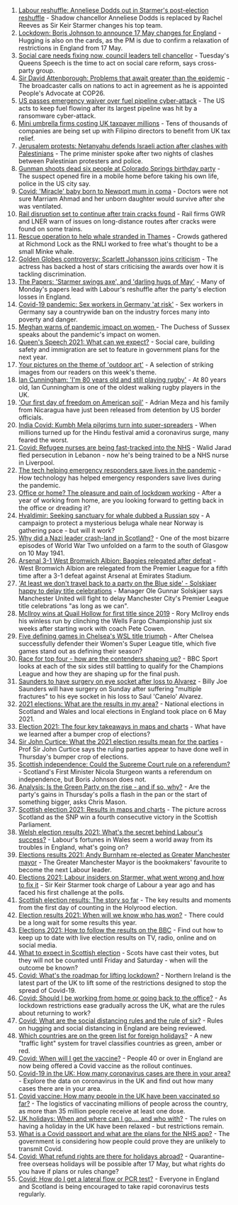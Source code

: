 1. [Labour reshuffle: Anneliese Dodds out in Starmer's post-election reshuffle](https://www.bbc.co.uk/news/uk-politics-57050659) - Shadow chancellor Anneliese Dodds is replaced by Rachel Reeves as Sir Keir Starmer changes his top team.
2. [Lockdown: Boris Johnson to announce 17 May changes for England](https://www.bbc.co.uk/news/uk-57050860) - Hugging is also on the cards, as the PM is due to confirm a relaxation of restrictions in England from 17 May.
3. [Social care needs fixing now, council leaders tell chancellor](https://www.bbc.co.uk/news/uk-57025195) - Tuesday's Queens Speech is the time to act on social care reform, says cross-party group.
4. [Sir David Attenborough: Problems that await greater than the epidemic](https://www.bbc.co.uk/news/57050259) - The broadcaster calls on nations to act in agreement as he is appointed People's Advocate at COP26.
5. [US passes emergency waiver over fuel pipeline cyber-attack](https://www.bbc.co.uk/news/business-57050690) - The US acts to keep fuel flowing after its largest pipeline was hit by a ransomware cyber-attack.
6. [Mini umbrella firms costing UK taxpayer millions](https://www.bbc.co.uk/news/uk-57021128) - Tens of thousands of companies are being set up with Filipino directors to benefit from UK tax relief.
7. [Jerusalem protests: Netanyahu defends Israeli action after clashes with Palestinians](https://www.bbc.co.uk/news/world-middle-east-57049126) - The prime minister spoke after two nights of clashes between Palestinian protesters and police.
8. [Gunman shoots dead six people at Colorado Springs birthday party](https://www.bbc.co.uk/news/world-us-canada-57052452) - The suspect opened fire in a mobile home before taking his own life, police in the US city say.
9. [Covid: 'Miracle' baby born to Newport mum in coma](https://www.bbc.co.uk/news/uk-wales-57047998) - Doctors were not sure Marriam Ahmad and her unborn daughter would survive after she was ventilated.
10. [Rail disruption set to continue after train cracks found](https://www.bbc.co.uk/news/uk-57042384) - Rail firms GWR and LNER warn of issues on long-distance routes after cracks were found on some trains.
11. [Rescue operation to help whale stranded in Thames](https://www.bbc.co.uk/news/uk-england-london-57052331) - Crowds gathered at Richmond Lock as the RNLI worked to free what's thought to be a small Minke whale.
12. [Golden Globes controversy: Scarlett Johansson joins criticism](https://www.bbc.co.uk/news/world-us-canada-57049645) - The actress has backed a host of stars criticising the awards over how it is tackling discrimination.
13. [The Papers: 'Starmer swings axe', and 'darling hugs of May'](https://www.bbc.co.uk/news/blogs-the-papers-57052281) - Many of Monday's papers lead with Labour's reshuffle after the party's election losses in England.
14. [Covid-19 pandemic: Sex workers in Germany 'at risk'](https://www.bbc.co.uk/news/world-europe-57029723) - Sex workers in Germany say a countrywide ban on the industry forces many into poverty and danger.
15. [Meghan warns of pandemic impact on women ](https://www.bbc.co.uk/news/world-57047169) - The Duchess of Sussex speaks about the pandemic's impact on women.
16. [Queen's Speech 2021: What can we expect?](https://www.bbc.co.uk/news/uk-politics-56987630) - Social care, building safety and immigration are set to feature in government plans for the next year.
17. [Your pictures on the theme of 'outdoor art'](https://www.bbc.co.uk/news/in-pictures-57023047) - A selection of striking images from our readers on this week's theme.
18. [Ian Cunningham: 'I'm 80 years old and still playing rugby'](https://www.bbc.co.uk/news/uk-northern-ireland-57013207) - At 80 years old, Ian Cunningham is one of the oldest walking rugby players in the UK.
19. ['Our first day of freedom on American soil'](https://www.bbc.co.uk/news/world-us-canada-57022918) - Adrian Meza and his family from Nicaragua have just been released from detention by US border officials.
20. [India Covid: Kumbh Mela pilgrims turn into super-spreaders](https://www.bbc.co.uk/news/world-asia-india-57005563) - When millions turned up for the Hindu festival amid a coronavirus surge, many feared the worst.
21. [Covid: Refugee nurses are being fast-tracked into the NHS](https://www.bbc.co.uk/news/uk-56936400) - Walid Jarad fled persecution in Lebanon - now he's being trained to be a NHS nurse in Liverpool.
22. [The tech helping emergency responders save lives in the pandemic](https://www.bbc.co.uk/news/business-56741003) - How technology has helped emergency responders save lives during the pandemic.
23. [Office or home? The pleasure and pain of lockdown working](https://www.bbc.co.uk/news/business-57010911) - After a year of working from home, are you looking forward to getting back in the office or dreading it?
24. [Hvaldimir: Seeking sanctuary for whale dubbed a Russian spy](https://www.bbc.co.uk/news/world-europe-56956365) - A campaign to protect a mysterious beluga whale near Norway is gathering pace - but will it work?
25. [Why did a Nazi leader crash-land in Scotland?](https://www.bbc.co.uk/news/uk-scotland-56908183) - One of the most bizarre episodes of World War Two unfolded on a farm to the south of Glasgow on 10 May 1941.
26. [Arsenal 3-1 West Bromwich Albion: Baggies relegated after defeat](https://www.bbc.co.uk/sport/football/56960423) - West Bromwich Albion are relegated from the Premier League for a fifth time after a 3-1 defeat against Arsenal at Emirates Stadium.
27. ['At least we don't travel back to a party on the Blue side' - Solskjaer happy to delay title celebrations](https://www.bbc.co.uk/sport/football/57050832) - Manager Ole Gunnar Solskjaer says Manchester United will fight to delay Manchester City's Premier League title celebrations "as long as we can".
28. [McIlroy wins at Quail Hollow for first title since 2019](https://www.bbc.co.uk/sport/golf/57051018) - Rory McIlroy ends his winless run by clinching the Wells Fargo Championship just six weeks after starting work with coach Pete Cowen.
29. [Five defining games in Chelsea's WSL title triumph](https://www.bbc.co.uk/sport/football/56994007) - After Chelsea successfully defender their Women's Super League title, which five games stand out as defining their season?
30. [Race for top four - how are the contenders shaping up?](https://www.bbc.co.uk/sport/football/57049608) - BBC Sport looks at each of the six sides still battling to qualify for the Champions League and how they are shaping up for the final push.
31. [Saunders to have surgery on eye socket after loss to Alvarez](https://www.bbc.co.uk/sport/boxing/57049745) - Billy Joe Saunders will have surgery on Sunday after suffering "multiple fractures" to his eye socket in his loss to Saul 'Canelo' Alvarez.
32. [2021 elections: What are the results in my area?](https://www.bbc.co.uk/news/56129210) - National elections in Scotland and Wales and local elections in England took place on 6 May 2021.
33. [Election 2021: The four key takeaways in maps and charts](https://www.bbc.co.uk/news/uk-politics-57031010) - What have we learned after a bumper crop of elections?
34. [Sir John Curtice: What the 2021 election results mean for the parties](https://www.bbc.co.uk/news/uk-politics-57040175) - Prof Sir John Curtice says the ruling parties appear to have done well in Thursday's bumper crop of elections.
35. [Scottish independence: Could the Supreme Court rule on a referendum?](https://www.bbc.co.uk/news/uk-scotland-scotland-politics-57047898) - Scotland's First Minister Nicola Sturgeon wants a referendum on independence, but Boris Johnson does not.
36. [Analysis: Is the Green Party on the rise - and if so, why?](https://www.bbc.co.uk/news/uk-politics-57048811) - Are the party's gains in Thursday's polls a flash in the pan or the start of something bigger, asks Chris Mason.
37. [Scottish election 2021: Results in maps and charts](https://www.bbc.co.uk/news/uk-scotland-scotland-politics-57028315) - The picture across Scotland as the SNP win a fourth consecutive victory in the Scottish Parliament.
38. [Welsh election results 2021: What's the secret behind Labour's success?](https://www.bbc.co.uk/news/uk-wales-politics-57037388) - Labour's fortunes in Wales seem a world away from its troubles in England, what's going on?
39. [Elections results 2021: Andy Burnham re-elected as Greater Manchester mayor](https://www.bbc.co.uk/news/uk-england-manchester-57037359) - The Greater Manchester Mayor is the bookmakers' favourite to become the next Labour leader.
40. [Elections 2021: Labour insiders on Starmer, what went wrong and how to fix it](https://www.bbc.co.uk/news/uk-politics-57024995) - Sir Keir Starmer took charge of Labour a year ago and has faced his first challenge at the polls.
41. [Scottish election results: The story so far](https://www.bbc.co.uk/news/uk-scotland-scotland-politics-57033767) - The key results and moments from the first day of counting in the Holyrood election.
42. [Election results 2021: When will we know who has won?](https://www.bbc.co.uk/news/uk-politics-56581106) - There could be a long wait for some results this year.
43. [Elections 2021: How to follow the results on the BBC](https://www.bbc.co.uk/news/uk-politics-56930132) - Find out how to keep up to date with live election results on TV, radio, online and on social media.
44. [What to expect in Scottish election](https://www.bbc.co.uk/news/uk-scotland-scotland-politics-56972971) - Scots have cast their votes, but they will not be counted until Friday and Saturday - when will the outcome be known?
45. [Covid: What's the roadmap for lifting lockdown?](https://www.bbc.co.uk/news/explainers-52530518) - Northern Ireland is the latest part of the UK to lift some of the restrictions designed to stop the spread of Covid-19.
46. [Covid: Should I be working from home or going back to the office?](https://www.bbc.co.uk/news/business-52567567) - As lockdown restrictions ease gradually across the UK, what are the rules about returning to work?
47. [Covid: What are the social distancing rules and the rule of six?](https://www.bbc.co.uk/news/uk-51506729) - Rules on hugging and social distancing in England are being reviewed.
48. [Which countries are on the green list for foreign holidays?](https://www.bbc.co.uk/news/explainers-52544307) - A new "traffic light" system for travel classifies countries as green, amber or red.
49. [Covid: When will I get the vaccine?](https://www.bbc.co.uk/news/health-55045639) - People 40 or over in England are now being offered a Covid vaccine as the rollout continues.
50. [Covid-19 in the UK: How many coronavirus cases are there in your area?](https://www.bbc.co.uk/news/uk-51768274) - Explore the data on coronavirus in the UK and find out how many cases there are in your area.
51. [Covid vaccine: How many people in the UK have been vaccinated so far?](https://www.bbc.co.uk/news/health-55274833) - The logistics of vaccinating millions of people across the country, as more than 35 million people receive at least one dose.
52. [UK holidays: When and where can I go.... and who with?](https://www.bbc.co.uk/news/explainers-52646738) - The rules on having a holiday in the UK have been relaxed - but restrictions remain.
53. [What is a Covid passport and what are the plans for the NHS app?](https://www.bbc.co.uk/news/explainers-55718553) - The government is considering how people could prove they are unlikely to transmit Covid.
54. [Covid: What refund rights are there for holidays abroad?](https://www.bbc.co.uk/news/business-51615412) - Quarantine-free overseas holidays will be possible after 17 May, but what rights do you have if plans or rules change?
55. [Covid: How do I get a lateral flow or PCR test?](https://www.bbc.co.uk/news/health-51943612) - Everyone in England and Scotland is being encouraged to take rapid coronavirus tests regularly.
